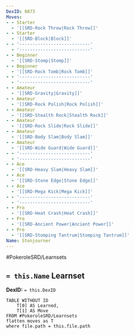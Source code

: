 ```yaml
---
DexID: 0873
Moves:
- - Starter
  - '[[SRD-Rock Throw|Rock Throw]]'
- - Starter
  - '[[SRD-Block|Block]]'
- - '---------------------------'
  - '---------------------------'
- - Beginner
  - '[[SRD-Stomp|Stomp]]'
- - Beginner
  - '[[SRD-Rock Tomb|Rock Tomb]]'
- - '---------------------------'
  - '---------------------------'
- - Amateur
  - '[[SRD-Gravity|Gravity]]'
- - Amateur
  - '[[SRD-Rock Polish|Rock Polish]]'
- - Amateur
  - '[[SRD-Stealth Rock|Stealth Rock]]'
- - Amateur
  - '[[SRD-Rock Slide|Rock Slide]]'
- - Amateur
  - '[[SRD-Body Slam|Body Slam]]'
- - Amateur
  - '[[SRD-Wide Guard|Wide Guard]]'
- - '---------------------------'
  - '---------------------------'
- - Ace
  - '[[SRD-Heavy Slam|Heavy Slam]]'
- - Ace
  - '[[SRD-Stone Edge|Stone Edge]]'
- - Ace
  - '[[SRD-Mega Kick|Mega Kick]]'
- - '---------------------------'
  - '---------------------------'
- - Pro
  - '[[SRD-Heat Crash|Heat Crash]]'
- - Pro
  - '[[SRD-Ancient Power|Ancient Power]]'
- - Pro
  - '[[SRD-Stomping Tantrum|Stomping Tantrum]]'
Name: Stonjourner
---
```


#PokeroleSRD/Learnsets

## `= this.Name` Learnset

**DexID:** `= this.DexID`

```dataview
TABLE WITHOUT ID
    T[0] AS Learned,
    T[1] AS Move
FROM #PokeroleSRD/Learnsets
flatten moves as T
where file.path = this.file.path
```
